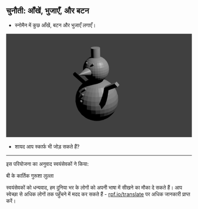 ## चुनौती: आँखें, भुजाएँ, और बटन

+ स्नोमैन में कुछ आँखें, बटन और भुजाएँ लगाएँ।

![आँखें बटन और भुजाएँ](images/blender-snowman.png)

+ शायद आप स्कार्फ भी जोड़ सकते हैं?

***

इस परियोजना का अनुवाद स्वयंसेवकों ने किया:

बी के कार्तिक
गुरूशा लुल्ला

स्वयंसेवकों को धन्यवाद, हम दुनिया भर के लोगों को अपनी भाषा में सीखने का मौका दे सकते हैं। आप स्वेच्छा से अधिक लोगों तक पहुँचने में मदद कर सकते हैं - [rpf.io/translate](https://rpf.io/translate) पर अधिक जानकारी प्राप्त करें।